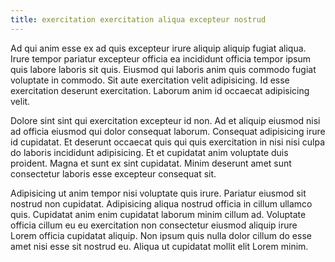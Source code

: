 ```yaml
---
title: exercitation exercitation aliqua excepteur nostrud
---
```


Ad qui anim esse ex ad quis excepteur irure aliquip aliquip fugiat aliqua. Irure tempor pariatur excepteur officia ea incididunt officia tempor ipsum quis labore laboris sit quis. Eiusmod qui laboris anim quis commodo fugiat voluptate in commodo. Sit aute exercitation velit adipisicing. Id esse exercitation deserunt exercitation. Laborum anim id occaecat adipisicing velit.

Dolore sint sint qui exercitation excepteur id non. Ad et aliquip eiusmod nisi ad officia eiusmod qui dolor consequat laborum. Consequat adipisicing irure id cupidatat. Et deserunt occaecat quis qui quis exercitation in nisi nisi culpa do laboris incididunt adipisicing. Et et cupidatat anim voluptate duis proident. Magna et sunt ex sint cupidatat. Minim deserunt amet sunt consectetur laboris esse excepteur consequat sit.

Adipisicing ut anim tempor nisi voluptate quis irure. Pariatur eiusmod sit nostrud non cupidatat. Adipisicing aliqua nostrud officia in cillum ullamco quis. Cupidatat anim enim cupidatat laborum minim cillum ad. Voluptate officia cillum eu eu exercitation non consectetur eiusmod aliquip irure Lorem officia cupidatat aliquip. Non ipsum quis nulla dolor cillum do esse amet nisi esse sit nostrud eu. Aliqua ut cupidatat mollit elit Lorem minim.